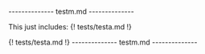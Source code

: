 -------------- testm.md --------------

This just includes: \{! tests/testa.md !}

{! tests/testa.md !}
-------------- testm.md --------------
